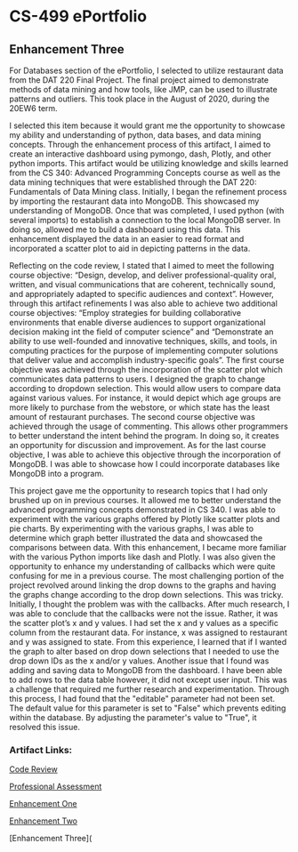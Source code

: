 # CS-499 ePortfolio

## Enhancement Three


For Databases section of the ePortfolio, I selected to utilize restaurant data from the DAT 220 Final Project. The final project aimed to demonstrate methods of data mining and how tools, like JMP, can be used to illustrate patterns and outliers. This took place in the August of 2020, during the 20EW6 term. 


I selected this item because it would grant me the opportunity to showcase my ability and understanding of python, data bases, and data mining concepts. Through the enhancement process of this artifact, I aimed to create an interactive dashboard using pymongo, dash, Plotly, and other python imports. This artifact would be utilizing knowledge and skills learned from the CS 340: Advanced Programming Concepts course as well as the data mining techniques that were established through the DAT 220: Fundamentals of Data Mining class. Initially, I began the refinement process by importing the restaurant data into MongoDB. This showcased my understanding of MongoDB. Once that was completed, I used python (with several imports) to establish a connection to the local MongoDB server. In doing so, allowed me to build a dashboard using this data. This enhancement displayed the data in an easier to read format and incorporated a scatter plot to aid in depicting patterns in the data. 


Reflecting on the code review, I stated that I aimed to meet the following course objective: “Design, develop, and deliver professional-quality oral, written, and visual communications that are coherent, technically sound, and appropriately adapted to specific audiences and context”. However, through this artifact refinements I was also able to achieve two additional course objectives: “Employ strategies for building collaborative environments that enable diverse audiences to support organizational decision making int the field of computer science” and “Demonstrate an ability to use well-founded and innovative techniques, skills, and tools, in computing practices for the purpose of implementing computer solutions that deliver value and accomplish industry-specific goals”. The first course objective was achieved through the incorporation of the scatter plot which communicates data patterns to users. I designed the graph to change according to dropdown selection. This would allow users to compare data against various values. For instance, it would depict which age groups are more likely to purchase from the webstore, or which state has the least amount of restaurant purchases. The second course objective was achieved through the usage of commenting. This allows other programmers to better understand the intent behind the program. In doing so, it creates an opportunity for discussion and improvement. As for the last course objective, I was able to achieve this objective through the incorporation of MongoDB. I was able to showcase how I could incorporate databases like MongoDB into a program. 


This project gave me the opportunity to research topics that I had only brushed up on in previous courses. It allowed me to better understand the advanced programming concepts demonstrated in CS 340. I was able to experiment with the various graphs offered by Plotly like scatter plots and pie charts. By experimenting with the various graphs, I was able to determine which graph better illustrated the data and showcased the comparisons between data. With this enhancement, I became more familiar with the various Python imports like dash and Plotly. I was also given the opportunity to enhance my understanding of callbacks which were quite confusing for me in a previous course. 
The most challenging portion of the project revolved around linking the drop downs to the graphs and having the graphs change according to the drop down selections. This was tricky. Initially, I thought the problem was with the callbacks. After much research, I was able to conclude that the callbacks were not the issue. Rather, it was the scatter plot’s x and y values. I had set the x and y values as a specific column from the restaurant data. For instance, x was assigned to restaurant and y was assigned to state. From this experience, I learned that if I wanted the graph to alter based on drop down selections that I needed to use the drop down IDs as the x and/or y values. 
Another issue that I found was adding and saving data to MongoDB from the dashboard. I have been able to add rows to the data table however, it did not except user input. This was a challenge that required me further research and experimentation. Through this process, I had found that the "editable" parameter had not been set. The default value for this parameter is set to "False" which prevents editing within the database. By adjusting the parameter's value to "True", it resolved this issue.   

### Artifact Links:

[Code Review](https://www.screencast.com/t/xoiB2GQ8Jtb7)

[Professional Assessment](https://diparham.github.io/ePortfolio/)

[Enhancement One](https://github.com/DIParham/Software-Engineering)

[Enhancement Two](https://github.com/DIParham/Data-Structures/tree/master/Enhancement2)

[Enhancement Three](
